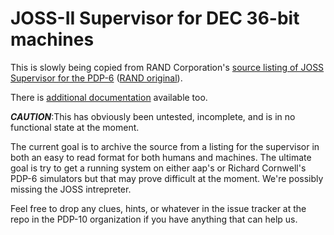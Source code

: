 # JOSS-II Supervisor for DEC 36-bit machines

This is slowly being copied from RAND Corporation's [source listing of JOSS Supervisor for the PDP-6](https://pdp-10.github.io/joss-36/RM-5437-PR_JOSS_Assembly_Listing_of_the_Supervisor.pdf) ([RAND original](https://www.rand.org/pubs/research_memoranda/RM5437.html)).

There is [additional documentation](https://pdp-10.github.io/joss-36/) available too.

***CAUTION***:This has obviously been untested, incomplete, and is in no functional state at the moment.

The current goal is to archive the source from a listing for the supervisor in both an easy to read format for both humans and machines.  The ultimate goal is try to get a running system on either aap's or Richard Cornwell's PDP-6 simulators but that may prove difficult at the moment.  We're possibly missing the JOSS intrepreter.

Feel free to drop any clues, hints, or whatever in the issue tracker at the repo in the PDP-10 organization if you have anything that can help us.
